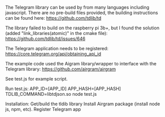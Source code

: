 The Telegram library can be used by from many languages including javascript. 
There are no pre-build files provided, the building instructions can be found here:
https://github.com/tdlib/td

The library failed to build on the raspberry pi 3b+, but I found the solution (added "link_libraries(atomic)" in the cmake file): 
https://github.com/tdlib/td/issues/646

The Telegram application needs to be registered:
https://core.telegram.org/api/obtaining_api_id

The example code used the Aigram library/wrapper to interface with the Telegram library:
https://github.com/airgram/airgram

See test.js for example script.

Run test.js:
APP_ID=[APP_ID] APP_HASH=[APP_HASH] TDLIB_COMMAND=libtdjson.so node test.js

Installation:
Get/build the tldib library
Install Airgram package (install node js, npm, etc).
Register Telegram app
